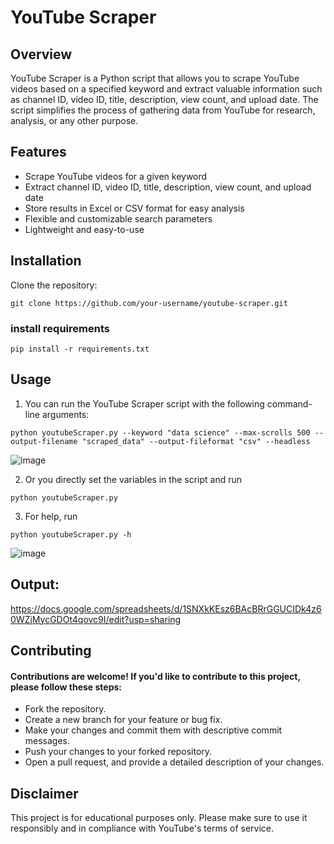 # YouTube Scraper

## Overview
YouTube Scraper is a Python script that allows you to scrape YouTube videos based on a specified keyword and extract valuable information such as channel ID, video ID, title, description, view count, and upload date. The script simplifies the process of gathering data from YouTube for research, analysis, or any other purpose.

## Features
- Scrape YouTube videos for a given keyword
- Extract channel ID, video ID, title, description, view count, and upload date
- Store results in Excel or CSV format for easy analysis
- Flexible and customizable search parameters
- Lightweight and easy-to-use

## Installation
Clone the repository:
```shell
git clone https://github.com/your-username/youtube-scraper.git
```
### install requirements
```shell
pip install -r requirements.txt
```
## Usage
1. You can run the YouTube Scraper script with the following command-line arguments:

```shell
python youtubeScraper.py --keyword "data science" --max-scrolls 500 --output-filename "scraped_data" --output-fileformat "csv" --headless
```
![image](https://github.com/sasivatsal7122/YouTubeScraper-Selenium/assets/71326149/99e879ec-9a49-4b5c-9a8a-3af9994faa9c)

2. Or you directly set the variables in the script and run
```shell
python youtubeScraper.py
```
3. For help, run
```shell
python youtubeScraper.py -h
```
![image](https://github.com/sasivatsal7122/YouTubeScraper-Selenium/assets/71326149/b2572e46-4d0a-4b01-88a8-825f375a4ad9)

## Output:
https://docs.google.com/spreadsheets/d/1SNXkKEsz6BAcBRrGGUCIDk4z60WZjMycGDOt4qovc9I/edit?usp=sharing


## Contributing

#### Contributions are welcome! If you'd like to contribute to this project, please follow these steps:

- Fork the repository.
- Create a new branch for your feature or bug fix.
- Make your changes and commit them with descriptive commit messages.
- Push your changes to your forked repository.
- Open a pull request, and provide a detailed description of your changes.

## Disclaimer

This project is for educational purposes only. Please make sure to use it responsibly and in compliance with YouTube's terms of service.
